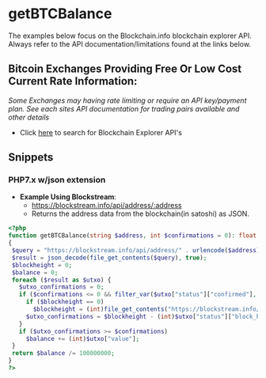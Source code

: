 # getBTCBalance
The examples below focus on the Blockchain.info blockchain explorer API. Always refer to the API documentation/limitations found at the links below.
## Bitcoin Exchanges Providing Free Or Low Cost Current Rate Information:
*Some Exchanges may having rate limiting or require an API key/payment plan. See each sites API documentation for trading pairs available and other details*

* Click [here](http://www.google.com/search?q=block+explorer+api) to search for Blockchain Explorer API's 

## Snippets
### PHP7.x w/json extension
* **Example Using Blockstream**: 
  - https://blockstream.info/api/address/:address
  - Returns the address data from the blockchain(in satoshi) as JSON.
 ```php
<?php
function getBTCBalance(string $address, int $confirmations = 0): float
{
  $query = "https://blockstream.info/api/address/" . urlencode($address) . "/utxo";
  $result = json_decode(file_get_contents($query), true);
  $blockheight = 0;
  $balance = 0;
  foreach ($result as $utxo) {
    $utxo_confirmations = 0;
    if ($confirmations <= 0 && filter_var($utxo["status"]["confirmed"], FILTER_VALIDATE_BOOLEAN, FILTER_NULL_ON_FAILURE)) {
      if ($blockheight == 0)
        $blockheight = (int)file_get_contents("https://blockstream.info/api/blocks/tip/height");
      $utxo_confirmations = $blockheight - (int)$utxo["status"]["block_height"];
    }
    if ($utxo_confirmations >= $confirmations)
      $balance += (int)$utxo["value"];
  }
  return $balance /= 100000000;
}
?>
  ```
